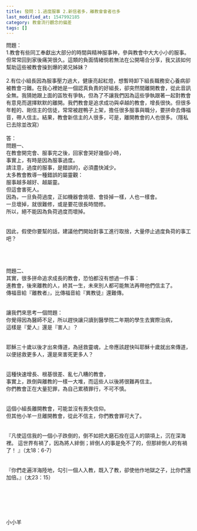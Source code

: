 ```yaml
---
title: 發問：1.過度服事 2.新信者多，離教會會者也多
last_modified_at: 1547992185
category: 教會流行觀念的偏差
tags: []
---
```


問題：<br>1.教會有些同工奉獻出大部分的時間與精神服事神，參與教會中大大小小的服事。但常常回到家後痛哭很久。這類的負面情緒倘若無法在公開場合分享，我又該如何幫助這些被教會操到爆的弟兄姊妹？<br><br>2.有位小組長因為服事壓力過大，健康亮起紅燈，想暫時卸下組長職務安心養病卻被教會刁難。在我心裡她是一個認真負責的好組長，卻突然間離開教會，從此音訊全無。我猜她跟上面的區牧有爭執，但為了不讓我們因為這些爭執跟著一起對教會有意見而選擇默默的離開。我們教會是追求成功與卓越的教會，增長很快。但很多年輕的、剛信主的信徒，常常被趕鴨子上架，擔任很多服事與職分，要拼命去傳福音，帶人信主。結果，教會新信主的人很多，可是，離開教會的人也很多。（隱私已去除並改寫）<!--more--> <br>     <br>答：<br>問題一、<br>在教會開完會、服事完之後，回家會哭好幾個小時，<br>事實上，有時是因為服事過度。<br>請注意，過度的服事，是錯誤的，必須盡快減少。<br>太多教會教導一種錯誤的屬靈觀：<br>服事越多越好、越屬靈。<br>但這會害死人。<br>因為，一旦負荷過度，正如機器會燒壞、會掛掉一樣，人也一樣會。<br>一旦壞掉，就很難修，或是要花很長時間修。<br>所以，絕不能因為負荷過度而壞掉。<br> <br><br>因此，假使你要幫的話，建議他們開始對事工進行取捨，大量停止過度負荷的事工吧？<br> <br><br><br><br>問題二、<br>其實，很多拼命追求成長的教會，恐怕都沒有想過一件事：<br>進教會，後來離教的人，終其一生，未來別人都可能無法再帶他們信主了。<br>傳福音給『離教者』，比傳福音給『異教徒』還難傳。<br><br> <br>讓我們來思考一個問題：<br>你覺得因為醫師不足，所以趕快讓只讀到醫學院二年期的學生去實際治病，<br>這樣是『愛人』還是『害人』？<br><br> <br>耶穌三十歲以後才出來傳道，為拯救靈魂，上帝應該趕快叫耶穌十歲就出來傳道，以便拯救更多人，還是來害死更多人？<br> <br><br>這種快速增長、根基很差、亂七八糟的教會，<br>事實上，跌倒與離教的一樣一大堆，而這些人以後將很難再信主。<br>你們教會正在大量犯罪，為自己累積罪行，不可不慎。<br> <br><br>這個小組長離開教會，可能並沒有喪失信仰。<br>但其他小羊一旦離開教會，從此不信主，你們教會罪可大了。<br><br><br>『凡使這信我的一個小子跌倒的，倒不如把大磨石拴在這人的頸項上，沉在深海裡。 這世界有禍了，因為將人絆倒；絆倒人的事是免不了的，但那絆倒人的有禍了！ 』（太18：6-7）<br><br><br>『你們走遍洋海陸地，勾引一個人入教，既入了教，卻使他作地獄之子，比你們還加倍。』（太23：15）<br><br><br><br><br><br><br>小小羊<br><br><br><br><br><br><br><br><br>
